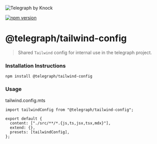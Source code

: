 ![Telegraph by Knock](https://github.com/knocklabs/telegraph/assets/29106675/11a9e54e-2388-4c5d-9769-16099c5de9dc)

[![npm version](https://img.shields.io/npm/v/@telegraph/tailwind-config.svg)](https://www.npmjs.com/package/@telegraph/tailwind-config)

# @telegraph/tailwind-config
> Shared `Tailwind` config for internal use in the telegraph project.


### Installation Instructions

```
npm install @telegraph/tailwind-config
```

### Usage

tailwind.config.mts
```
import tailwindConfig from "@telegraph/tailwind-config";

export default {
  content: ["./src/**/*.{js,ts,jsx,tsx,mdx}"],
  extend: {},
  presets: [tailwindConfig],
};
```

